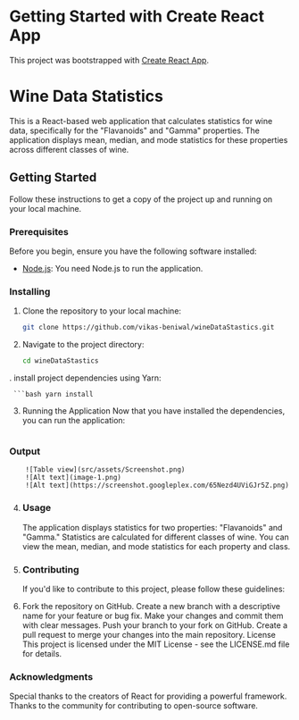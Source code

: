 # Getting Started with Create React App

This project was bootstrapped with [Create React App](https://github.com/facebook/create-react-app).

# Wine Data Statistics

This is a React-based web application that calculates statistics for wine data, specifically for the "Flavanoids" and "Gamma" properties. The application displays mean, median, and mode statistics for these properties across different classes of wine.

## Getting Started

Follow these instructions to get a copy of the project up and running on your local machine.

### Prerequisites

Before you begin, ensure you have the following software installed:

- [Node.js](https://nodejs.org/): You need Node.js to run the application.

### Installing

1. Clone the repository to your local machine:

   ```bash
   git clone https://github.com/vikas-beniwal/wineDataStastics.git

2. Navigate to the project directory:

     ```bash
     cd wineDataStastics

. install project dependencies using Yarn:

     ```bash yarn install

3. Running the Application Now that you have installed the dependencies, you can run the application:

     ```bash yarn start

### Output
        ![Table view](src/assets/Screenshot.png)
        ![Alt text](image-1.png)
        ![Alt text](https://screenshot.googleplex.com/65Nezd4UViGJr5Z.png)

4. ### Usage
    The application displays statistics for two properties: "Flavanoids" and "Gamma."
    Statistics are calculated for different classes of wine.
    You can view the mean, median, and mode statistics for each property and class.

5. ### Contributing
    If you'd like to contribute to this project, please follow these guidelines:

6. Fork the repository on GitHub.
    Create a new branch with a descriptive name for your feature or bug fix.
    Make your changes and commit them with clear messages.
    Push your branch to your fork on GitHub.
    Create a pull request to merge your changes into the main repository.
    License
    This project is licensed under the MIT License - see the LICENSE.md file for details.

### Acknowledgments
Special thanks to the creators of React for providing a powerful framework.
Thanks to the community for contributing to open-source software.